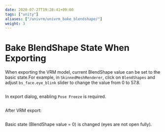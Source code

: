 ```yaml
---
date: 2020-07-27T19:28:41+09:00
tags: ["unity"]
aliases: ["/univrm/univrm_bake_blendshape/"]
weight: 3
---
```


# Bake BlendShape State When Exporting

When exporting the VRM model, current BlendShape value can be set to the basic state.For example, in `SkinnedMeshRenderer`, click on `BlendShapes` and adjust `bs_face.eye_blink` slider to change the value from 0 to 57.8.

```{figure} /_static/images/vrm/blendshape_value.jpg
```

In export dialog, enabling `Pose Freeze` is required.

```{figure} /_static/images/vrm/check_freeze.jpg
```

After VRM export:

```{figure} /_static/images/vrm/bake_blink.gif
```

Basic state (BlendShape value = 0) is changed (eyes are not open fully).

